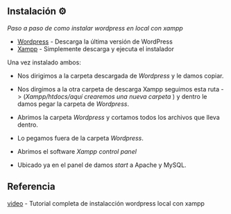 ## Instalación ⚙️
_Paso a paso de como instalar wordpress en local con xampp_

* [Wordpress](https://wordpress.org/download/) - Descarga la última versión de WordPress
* [Xampp](https://www.apachefriends.org/es/download_success.html) - Simplemente descarga y ejecuta el instalador

Una vez instalado ambos:

* Nos dirigimos a la carpeta descargada de _Wordpress_ y le damos copiar.

* Nos dirgimos a la otra carpeta de descarga  Xampp seguimos esta ruta -> (_Xampp/htdocs/aquí crearemos una nueva carpeta_ ) y dentro le damos pegar la carpeta de _Wordpress_.

* Abrimos la carpeta _Wordpress_ y cortamos todos los archivos que lleva dentro.

* Lo pegamos fuera de la carpeta _Wordpress_.

* Abrimos el software _Xampp control panel_

* Ubicado ya en el panel de damos _start_ a Apache y MySQL.

## Referencia

[video](https://wordpress.org/download/) - Tutorial completa de instalacción wordpress local con xampp
